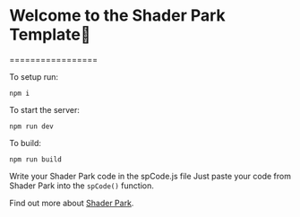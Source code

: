 # Welcome to the Shader Park Template🎉
=================

To setup run:
```
npm i
```

To start the server:
```
npm run dev
```

To build:
```
npm run build
```

Write your Shader Park code in the spCode.js file
Just paste your code from Shader Park into the `spCode()` function.


Find out more about [Shader Park](https://shaderpark.netlify.com/).
